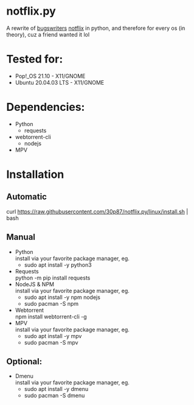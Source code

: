 # notflix.py
A rewrite of [bugswriters](https://www.youtube.com/results?search_query=bugwriter) [notflix](https://github.com/Bugswriter/notflix) in python, and therefore for every os (in theory), cuz a friend wanted it lol


# Tested for:
  - Pop!\_OS 21.10 - X11/GNOME
  - Ubuntu 20.04.03 LTS - X11/GNOME



# Dependencies:
- Python
  - requests
- webtorrent-cli
  - nodejs
- MPV

# Installation
## Automatic  
  curl https://raw.githubusercontent.com/30p87/notflix.py/linux/install.sh | bash
## Manual  
- Python  
  install via your favorite package manager, eg.  
    - sudo apt install -y python3
- Requests  
  python -m pip install requests
- NodeJS & NPM  
  install via your favorite package manager, eg.  
    - sudo apt install -y npm nodejs
    - sudo pacman -S npm
- Webtorrent  
  npm install webtorrent-cli -g
- MPV  
  install via your favorite package manager, eg.  
    - sudo apt install -y mpv
    - sudo pacman -S mpv

## Optional:
  - Dmenu  
    install via your favorite package manager, eg.  
    - sudo apt install -y dmenu  
    - sudo pacman -S dmenu
